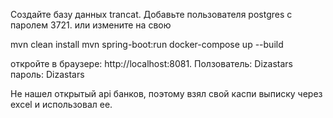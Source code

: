 Создайте базу данных trancat.
Добавьте пользователя postgres с паролем 3721. или измените на свою

mvn clean install
mvn spring-boot:run
docker-compose up --build

откройте в браузере: http://localhost:8081.
Ползователь: Dizastars
пароль: Dizastars

Не нашел открытый api банков, поэтому взял свой каспи 
выписку через excel и использовал ее.